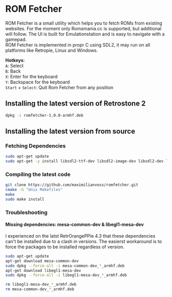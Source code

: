 # ROM Fetcher
ROM Fetcher is a small utility which helps you to fetch ROMs from existing websites. For the moment only 
Romsmania.cc is supported, but additional will follow. The UI is built for Emulationstation and is easy to navigate
with a gamepad.  
ROM Fetcher is implemented in propr C using SDL2, it may run on all platforms like Retropie, Linux and Windows. 

**Hotkeys**:  
`A`: Select  
`B`: Back  
`X`: Enter for the keyboard  
`Y`: Backspace for the keyboard  
`Start` + `Select`: Quit Rom Fetcher from any position  

## Installing the latest version of Retrostone 2
```bash
dpkg -i romfetcher-1.0.0-armhf.deb
```

## Installing the latest version from source
### Fetching Dependencies
```bash
sudo apt-get update
sudo apt-get -y install libsdl2-ttf-dev libsdl2-image-dev libsdl2-dev libcurl4-openssl-dev
```
 
### Compiling the latest code
```bash
git clone https://github.com/maximilianvoss/romfetcher.git
cmake -G "Unix Makefiles"
make
sudo make install
```

### Troubleshooting
#### Missing dependencies: mesa-common-dev & libegl1-mesa-dev
I experienced on the latst RetrOrangePPie 4.3 that these dependencies can't be installed 
due to a clash in versions. The easierst workaround is to force the packages to be installed
regardless of version.

```bash
sudo apt-get update
apt-get download mesa-common-dev
sudo dpkg --force-all -i mesa-common-dev_*_armhf.deb
apt-get download libegl1-mesa-dev
sudo dpkg --force-all -i libegl1-mesa-dev_*_armhf.deb

rm libegl1-mesa-dev_*_armhf.deb 
rm mesa-common-dev_*_armhf.deb 
```

